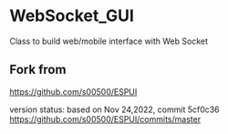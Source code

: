 # WebSocket_GUI
Class to build web/mobile interface with Web Socket

## Fork from
https://github.com/s00500/ESPUI

version status:
based on Nov 24,2022, commit 5cf0c36
https://github.com/s00500/ESPUI/commits/master

